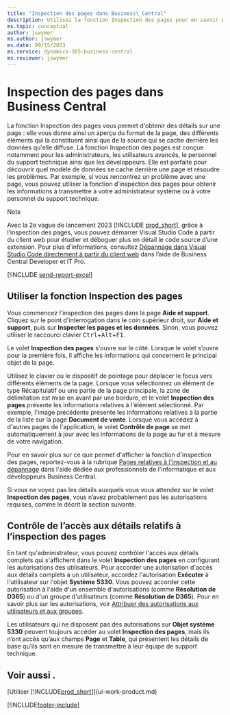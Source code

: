 ```yaml
---
title: "Inspection des pages dans Business\_Central"
description: Utilisez la fonction Inspection des pages pour en savoir plus sur le format et la source de données des pages. L'inspecteur de page convient parfaitement pour le dépannage de vos données.
ms.topic: conceptual
author: jswymer
ms.author: jswymer
ms.date: 09/15/2023
ms.service: dynamics-365-business-central
ms.reviewer: jswymer
---
```


# Inspection des pages dans Business Central

La fonction Inspection des pages vous permet d'obtenir des détails sur une page : elle vous donne ainsi un aperçu du format de la page, des différents éléments qui la constituent ainsi que de la source qui se cache derrière les données qu'elle diffuse. La fonction Inspection des pages est conçue notamment pour les administrateurs, les utilisateurs avancés, le personnel du support technique ainsi que les développeurs. Elle est parfaite pour découvrir quel modèle de données se cache derrière une page et résoudre les problèmes. Par exemple, si vous rencontrez un problème avec une page, vous pouvez utiliser la fonction d’inspection des pages pour obtenir les informations à transmettre à votre administrateur système ou à votre personnel du support technique.

> [!NOTE]  
> Avec la 2e vague de lancement 2023 [!INCLUDE [prod_short](includes/prod_short.md)], grâce à l’inspection des pages, vous pouvez démarrer Visual Studio Code à partir du client web pour étudier et déboguer plus en détail le code source d’une extension. Pour plus d’informations, consultez [Dépannage dans Visual Studio Code directement à partir du client web](/dynamics365/business-central/dev-itpro/developer/devenv-troubleshoot-vscode-webclient) dans l’aide de Business Central Developer et IT Pro.

[!INCLUDE [send-report-excel](includes/send-report-excel.md)]

## Utiliser la fonction Inspection des pages

Vous commencez l'inspection des pages dans la page **Aide et support**. Cliquez sur le point d'interrogation dans le coin supérieur droit, sur **Aide et support**, puis sur **Inspecter les pages et les données**. Sinon, vous pouvez utiliser le raccourci clavier <kbd>Ctrl</kbd>+<kbd>Alt</kbd>+<kbd>F1</kbd>.

Le volet **Inspection des pages** s'ouvre sur le côté. Lorsque le volet s’ouvre pour la première fois, il affiche les informations qui concernent le principal objet de la page.

Utilisez le clavier ou le dispositif de pointage pour déplacer le focus vers différents éléments de la page. Lorsque vous sélectionnez un élément de type Récapitulatif ou une partie de la page principale, la zone de délimitation est mise en avant par une bordure, et le volet **Inspection des pages** présente les informations relatives à l'élément sélectionné. Par exemple, l'image précédente présente les informations relatives à la partie de la liste sur la page **Document de vente**. Lorsque vous accédez à d'autres pages de l'application, le volet **Contrôle de page** se met automatiquement à jour avec les informations de la page au fur et à mesure de votre navigation.

Pour en savoir plus sur ce que permet d'afficher la fonction d'inspection des pages, reportez-vous à la rubrique [Pages relatives à l'inspection et au dépannage](/dynamics365/business-central/dev-itpro/developer/devenv-inspecting-pages) dans l'aide dédiée aux professionnels de l'informatique et aux développeurs Business Central.

Si vous ne voyez pas les détails auxquels vous vous attendez sur le volet **Inspection des pages**, vous n’avez probablement pas les autorisations requises, comme le décrit la section suivante.

## Contrôle de l’accès aux détails relatifs à l’inspection des pages

En tant qu'administrateur, vous pouvez contrôler l'accès aux détails complets qui s'affichent dans le volet **Inspection des pages** en configurant les autorisations des utilisateurs. Pour accorder une autorisation d'accès aux détails complets à un utilisateur, accordez l'autorisation **Exécuter** à l'utilisateur sur l'objet **Système** **5330**. Vous pouvez accorder cette autorisation à l'aide d'un ensemble d'autorisations (comme **Résolution de D365**) ou d'un groupe d'utilisateurs (comme **Résolution de D365**). Pour en savoir plus sur les autorisations, voir [Attribuer des autorisations aux utilisateurs et aux groupes](ui-define-granular-permissions.md).

Les utilisateurs qui ne disposent pas des autorisations sur **Objet système 5330** peuvent toujours accéder au volet **Inspection des pages**, mais ils n’ont accès qu’aux champs **Page** et **Table**, qui présentent les détails de base qu’ils sont en mesure de transmettre à leur équipe de support technique.

## Voir aussi .

[Utiliser [!INCLUDE[prod_short](includes/prod_short.md)]](ui-work-product.md)  

[!INCLUDE[footer-include](includes/footer-banner.md)]
